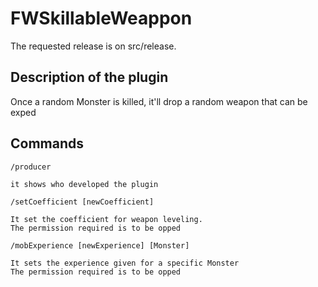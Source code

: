 # FWSkillableWeappon

The requested release is on src/release.

## Description of the plugin

Once a random Monster is killed, it'll drop a random weapon that can be exped


## Commands

`/producer`
```
it shows who developed the plugin
```
`/setCoefficient [newCoefficient]`
```
It set the coefficient for weapon leveling.
The permission required is to be opped
```

`/mobExperience [newExperience] [Monster]`
```
It sets the experience given for a specific Monster
The permission required is to be opped
```

